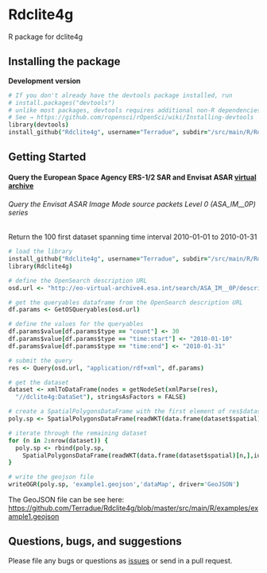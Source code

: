 # Rdclite4g

R package for dclite4g 

## Installing the package

__Development version__  

```coffee
# If you don't already have the devtools package installed, run
# install.packages("devtools")
# unlike most packages, devtools requires additional non-R dependencies depending on your OS. 
# See → https://github.com/ropensci/rOpenSci/wiki/Installing-devtools
library(devtools)
install_github("Rdclite4g", username="Terradue", subdir="/src/main/R/Rdclite4g")
```

## Getting Started 

#### Query the European Space Agency ERS-1/2 SAR and Envisat ASAR [virtual archive](http://eo-virtual-archive4.esa.int/) 

###### Query the Envisat ASAR Image Mode source packets Level 0 (ASA_IM__0P) series

Return the 100 first dataset spanning time interval 2010-01-01 to 2010-01-31

```coffee
# load the library
install_github("Rdclite4g", username="Terradue", subdir="/src/main/R/Rdclite4g")
library(Rdclite4g)

# define the OpenSearch description URL
osd.url <- "http://eo-virtual-archive4.esa.int/search/ASA_IM__0P/description"

# get the queryables dataframe from the OpenSearch description URL
df.params <- GetOSQueryables(osd.url)

# define the values for the queryables
df.params$value[df.params$type == "count"] <- 30 
df.params$value[df.params$type == "time:start"] <- "2010-01-10"
df.params$value[df.params$type == "time:end"] <- "2010-01-31"

# submit the query
res <- Query(osd.url, "application/rdf+xml", df.params)

# get the dataset
dataset <- xmlToDataFrame(nodes = getNodeSet(xmlParse(res), 
  "//dclite4g:DataSet"), stringsAsFactors = FALSE)

# create a SpatialPolygonsDataFrame with the first element of res$dataset
poly.sp <- SpatialPolygonsDataFrame(readWKT(data.frame(dataset$spatial)[1,]), dataset[1,])

# iterate through the remaining dataset
for (n in 2:nrow(dataset)) {
  poly.sp <- rbind(poly.sp,
    SpatialPolygonsDataFrame(readWKT(data.frame(dataset$spatial)[n,],id=n), dataset[n,]))
}

# write the geojson file
writeOGR(poly.sp, 'example1.geojson','dataMap', driver='GeoJSON')
```

The GeoJSON file can be see here:
https://github.com/Terradue/Rdclite4g/blob/master/src/main/R/examples/example1.geojson

## Questions, bugs, and suggestions

Please file any bugs or questions as [issues](https://github.com/Terradue/rOpenSearch/issues/new) or send in a pull request.


